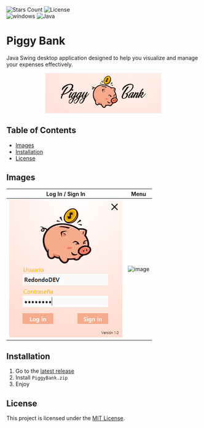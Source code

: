 <div id="Badges1">
 <!--   <a href="https://github.com/RedondoDev/PiggyBank/releases/latest"> 
        <img alt="GitHub Release" src="https://img.shields.io/github/v/release/RedondoDev/PiggyBank?style=flat-square&color=rgb(18%2C145%2C82)"> 
    </a>    -->
    <img alt="Stars Count" src="https://img.shields.io/github/stars/RedondoDev/PiggyBank?style=flat-square&color=yellow">
    <img alt="License" src="https://img.shields.io/github/license/RedondoDev/PiggyBank?style=flat-square&color=rgb(18%2C%20145%2C%2082)">    
</div>
<div id="Badges2">
    <img alt="windows" src="https://img.shields.io/badge/Windows-0078D6?style=flat-square&logo=windows&logoColor=white&color=rgb(18%2C145%2C182)">
    <img alt="Java" src="https://img.shields.io/badge/Java-orange?style=flat-square">
</div>

# Piggy Bank
Java Swing desktop application designed to help you visualize and manage your expenses effectively.
<p align="center">
    <img style="width:60%" src="https://github.com/RedondoDev/PiggyBank/blob/master/src/main/resources/readmeLogo2.png">
</p>

## Table of Contents
- [Images](#images)
- [Installation](#installation)
- [License](#license)

## Images
| Log In / Sign In | Menu |
|:---:|:---:|
|![image](https://github.com/RedondoDev/PiggyBank/blob/master/src/main/resources/logInImg.png)|![image]()|

## Installation
1. Go to the [latest release](https://github.com/RedondoDev/PiggyBank/releases)
2. Install `PiggyBank.zip`
3. Enjoy

## License
This project is licensed under the [MIT License](LICENSE).
